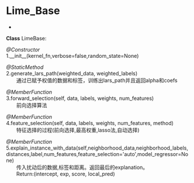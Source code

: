 # Lime_Base

-

<b>Class</b> LimeBase:

_@Constructor_  
1.\_\_init\_\_(kernel\_fn,verbose=false,random\_state=None)  

_@StaticMethod_  
2.generate\_lars\_path(weighted\_data, weighted\_labels)  
&ensp;&ensp;&ensp;&ensp;通过已赋予权值的数据和标签，训练出lars_path并且返回alpha和coefs

_@MemberFunction_  
3.forward_selection(self, data, labels, weights, num\_features)  
&ensp;&ensp;&ensp;&ensp;前向选择算法  

_@MemberFunction_  
4.feature\_selection(self, data, labels, weights, num\_features, method)  
&ensp;&ensp;&ensp;&ensp;特征选择的过程(前向选择,最高权重,lasso法,自动选择)  

_@MemberFunction_  
5.explain\_instance\_with\_data(self,neighborhood\_data,neighborhood\_labels,  distances,label,num\_features,feature\_selection='auto',model\_regressor=None)  
&ensp;&ensp;&ensp;&ensp;传入扰动后的数据,标签和距离。返回最后的explanation。  
&ensp;&ensp;&ensp;&ensp;Return:(intercept, exp, score, local_pred)
